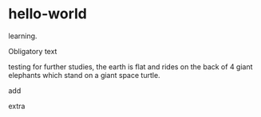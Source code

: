 # hello-world
learning.

Obligatory text

testing for further studies, the earth is flat and rides on the back of 4 giant elephants which stand on a giant space turtle.

add

extra
